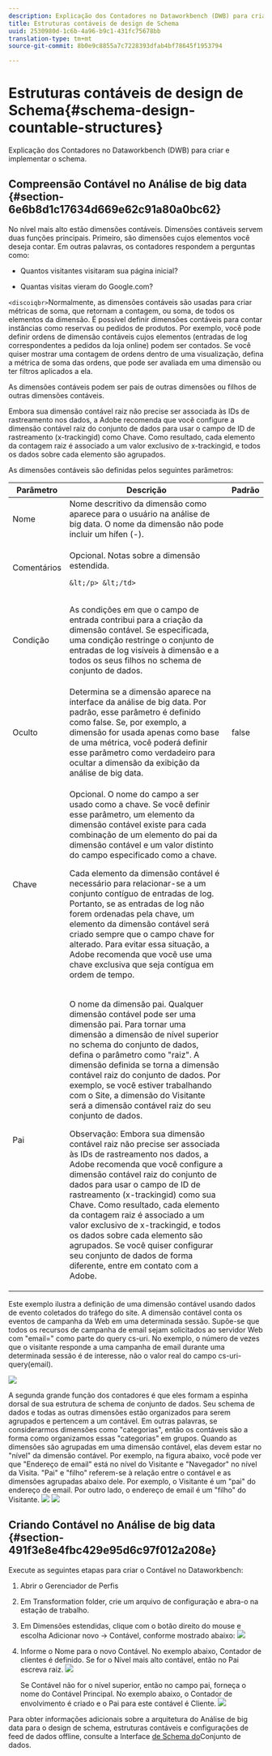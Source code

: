 ```yaml
---
description: Explicação dos Contadores no Dataworkbench (DWB) para criar e implementar o schema.
title: Estruturas contáveis de design de Schema
uuid: 2530980d-1c6b-4a96-b9c1-431fc75678bb
translation-type: tm+mt
source-git-commit: 8b0e9c8855a7c7228393dfab4bf78645f1953794

---
```



# Estruturas contáveis de design de Schema{#schema-design-countable-structures}

Explicação dos Contadores no Dataworkbench (DWB) para criar e implementar o schema.

## Compreensão Contável no Análise de big data {#section-6e6b8d1c17634d669e62c91a80a0bc62}

No nível mais alto estão dimensões contáveis. Dimensões contáveis servem duas funções principais. Primeiro, são dimensões cujos elementos você deseja contar. Em outras palavras, os contadores respondem a perguntas como:

* Quantos visitantes visitaram sua página inicial?

* Quantas visitas vieram do Google.com?

`<discoiqbr>`Normalmente, as dimensões contáveis são usadas para criar métricas de soma, que retornam a contagem, ou soma, de todos os elementos da dimensão. É possível definir dimensões contáveis para contar instâncias como reservas ou pedidos de produtos. Por exemplo, você pode definir ordens de dimensão contáveis cujos elementos (entradas de log correspondentes a pedidos da loja online) podem ser contados. Se você quiser mostrar uma contagem de ordens dentro de uma visualização, defina a métrica de soma das ordens, que pode ser avaliada em uma dimensão ou ter filtros aplicados a ela.

As dimensões contáveis podem ser pais de outras dimensões ou filhos de outras dimensões contáveis.

Embora sua dimensão contável raiz não precise ser associada às IDs de rastreamento nos dados, a Adobe recomenda que você configure a dimensão contável raiz do conjunto de dados para usar o campo de ID de rastreamento (x-trackingid) como Chave. Como resultado, cada elemento da contagem raiz é associado a um valor exclusivo de x-trackingid, e todos os dados sobre cada elemento são agrupados.

As dimensões contáveis são definidas pelos seguintes parâmetros:

<table id="table_5E00B72CFDD645368ADCC25AB9B5E53D"> 
 <thead> 
  <tr> 
   <th colname="col1" class="entry"> Parâmetro </th> 
   <th colname="col2" class="entry"> Descrição </th> 
   <th colname="col3" class="entry"> Padrão </th> 
  </tr>
 </thead>
 <tbody> 
  <tr> 
   <td colname="col1"> Nome </td> 
   <td colname="col2"> Nome descritivo da dimensão como aparece para o usuário na análise de big data. O nome da dimensão não pode incluir um hífen (-). </td> 
   <td colname="col3"> </td> 
  </tr> 
  <tr> 
   <td colname="col1"> <p>Comentários </p> </td> 
   <td colname="col2"> <p>Opcional. Notas sobre a dimensão estendida.

    &lt;/p> &lt;/td>
<td colname="col3"> </td> 
  </tr> 
  <tr> 
   <td colname="col1"> <p>Condição </p> </td> 
   <td colname="col2"> <p>As condições em que o campo de entrada contribui para a criação da dimensão contável. Se especificada, uma condição restringe o conjunto de entradas de log visíveis à dimensão e a todos os seus filhos no schema de conjunto de dados. </p> </td> 
   <td colname="col3"> </td> 
  </tr> 
  <tr> 
   <td colname="col1"> Oculto </td> 
   <td colname="col2"> Determina se a dimensão aparece na interface da análise de big data. Por padrão, esse parâmetro é definido como false. Se, por exemplo, a dimensão for usada apenas como base de uma métrica, você poderá definir esse parâmetro como verdadeiro para ocultar a dimensão da exibição da análise de big data. </td> 
   <td colname="col3"> false </td> 
  </tr> 
  <tr> 
   <td colname="col1"> Chave </td> 
   <td colname="col2"> <p>Opcional. O nome do campo a ser usado como a chave. Se você definir esse parâmetro, um elemento da dimensão contável existe para cada combinação de um elemento do pai da dimensão contável e um valor distinto do campo especificado como a chave. </p> <p>Cada elemento da dimensão contável é necessário para relacionar-se a um conjunto contíguo de entradas de log. Portanto, se as entradas de log não forem ordenadas pela chave, um elemento da dimensão contável será criado sempre que o campo chave for alterado. Para evitar essa situação, a Adobe recomenda que você use uma chave exclusiva que seja contígua em ordem de tempo. </p> </td> 
   <td colname="col3"> </td> 
  </tr> 
  <tr> 
   <td colname="col1"> Pai </td> 
   <td colname="col2"> <p> O nome da dimensão pai. Qualquer dimensão contável pode ser uma dimensão pai. Para tornar uma dimensão a dimensão de nível superior no schema do conjunto de dados, defina o parâmetro como "raiz". A dimensão definida se torna a dimensão contável raiz do conjunto de dados. Por exemplo, se você estiver trabalhando com o Site, a dimensão do Visitante será a dimensão contável raiz do seu conjunto de dados. </p> <p>Observação: Embora sua dimensão contável raiz não precise ser associada às IDs de rastreamento nos dados, a Adobe recomenda que você configure a dimensão contável raiz do conjunto de dados para usar o campo de ID de rastreamento (x-trackingid) como sua Chave. Como resultado, cada elemento da contagem raiz é associado a um valor exclusivo de x-trackingid, e todos os dados sobre cada elemento são agrupados. Se você quiser configurar seu conjunto de dados de forma diferente, entre em contato com a Adobe. </p> </td> 
   <td colname="col3"> </td> 
  </tr> 
 </tbody> 
</table>

Este exemplo ilustra a definição de uma dimensão contável usando dados de evento coletados do tráfego do site. A dimensão contável conta os eventos de campanha da Web em uma determinada sessão. Supõe-se que todos os recursos de campanha de email sejam solicitados ao servidor Web com &quot;email=&quot; como parte do query cs-uri. No exemplo, o número de vezes que o visitante responde a uma campanha de email durante uma determinada sessão é de interesse, não o valor real do campo cs-uri-query(email).

![](assets/dwb_impl_arch_1.png)

A segunda grande função dos contadores é que eles formam a espinha dorsal de sua estrutura de schema de conjunto de dados. Seu schema de dados e todas as outras dimensões estão organizados para serem agrupados e pertencem a um contável. Em outras palavras, se considerarmos dimensões como &quot;categorias&quot;, então os contáveis são a forma como organizamos essas &quot;categorias&quot; em grupos.
Quando as dimensões são agrupadas em uma dimensão contável, elas devem estar no &quot;nível&quot; da dimensão contável. Por exemplo, na figura abaixo, você pode ver que &quot;Endereço de email&quot; está no nível do Visitante e &quot;Navegador&quot; no nível da Visita. &quot;Pai&quot; e &quot;filho&quot; referem-se à relação entre o contável e as dimensões agrupadas abaixo dele. Por exemplo, o Visitante é um &quot;pai&quot; do endereço de email. Por outro lado, o endereço de email é um &quot;filho&quot; do Visitante. ![](assets/dwb_impl_arch_2.png) ![](assets/dwb_impl_arch_3.png)

## Criando Contável no Análise de big data {#section-491f3e8e4fbc429e95d6c97f012a208e}

Execute as seguintes etapas para criar o Contável no Dataworkbench:

1. Abrir o Gerenciador de Perfis
1. Em Transformation folder, crie um arquivo de configuração e abra-o na estação de trabalho.
1. Em Dimensões estendidas, clique com o botão direito do mouse e escolha Adicionar novo -> Contável, conforme mostrado abaixo: ![](assets/dwb_impl_arch_4.png)

1. Informe o Nome para o novo Contável. No exemplo abaixo, Contador de clientes é definido. Se for o Nível mais alto contável, então no Pai escreva raiz. ![](assets/dwb_impl_arch_5.png)

   Se Contável não for o nível superior, então no campo pai, forneça o nome do Contável Principal. No exemplo abaixo, o Contador de envolvimento é criado e o Pai para este contável é Cliente. ![](assets/dwb_impl_arch_5.png)

Para obter informações adicionais sobre a arquitetura do Análise de big data para o design de schema, estruturas contáveis e configurações de feed de dados offline, consulte a Interface [de Schema do](https://docs.adobe.com/content/help/en/data-workbench/using/client/admin-ui/c-dtst-sch-intrf.html)Conjunto de dados.
